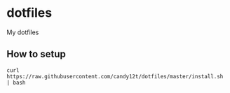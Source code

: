 # dotfiles

My dotfiles

## How to setup

```shell
curl https://raw.githubusercontent.com/candy12t/dotfiles/master/install.sh | bash
```
